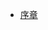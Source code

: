 <!-- docs/_sidebar.md -->

* [序章](README.md)
<!-- * [第一章](chapter/chapter1.md) -->
<!-- * [第二章](chapter/chapter2.md) -->
